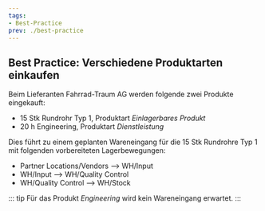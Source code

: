 ```yaml
---
tags:
- Best-Practice
prev: ./best-practice
---
```

## Best Practice: Verschiedene Produktarten einkaufen
Beim Lieferanten Fahrrad-Traum AG werden folgende zwei Produkte eingekauft:
- 15 Stk Rundrohr Typ 1, Produktart *Einlagerbares Produkt*
- 20 h Engineering,  Produktart *Dienstleistung*

Dies führt zu einem geplanten Wareneingang für die 15 Stk Rundrohre Typ 1 mit folgenden vorbereiteten Lagerbewegungen:
- Partner Locations/Vendors --> WH/Input
- WH/Input --> WH/Quality Control
- WH/Quality Control --> WH/Stock

::: tip
Für das Produkt *Engineering* wird kein Wareneingang erwartet.
:::